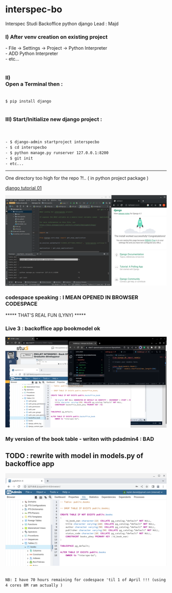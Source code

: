 # interspec-bo
Interspec Studi Backoffice python django
Lead : Majd

<h3>I)  
After venv creation on existing project</h3>
<menus>
- File -> Settings -> Project -> Python Interpreter<br>
- ADD Python Interpreter<br>
- etc...<br>
</menus>
<br>
<h3>II)<br>
Open a Terminal then :</h3>
<code>
$ pip install django
</code>
<br>
<h3>III)
Start/Initialize new django project :</h3><br>
<code>
- $ django-admin startproject interspecbo
- $ cd interspecbo
- $ python manage.py runserver 127.0.0.1:8200
- $ git init 
- etc...
</code>

******************************************************

One directory too high for the repo ?!.. 
     ( in python project package ) <br>
     
[django tutorial 01](https://docs.djangoproject.com/en/4.1/intro/tutorial01/)

![It Works!](doc/Interspec_Django-BO_2023-03-24_23.38.09.png)

<h3>
codespace speaking : I MEAN OPENED IN BROWSER CODESPACE
</h3>
                     ***** THAT'S REAL FUN (LYNY) *****

<h3>Live 3 : backoffice app bookmodel ok</h3>

![backoffice_book_model end live 3](doc/img/bo/backoffice_book_model_2023-03-31_06.56.22.png)

<h3>My version of the book table - writen with pdadmin4 : BAD</h3>
<h2>TODO : rewrite with model in models.py of backoffice app</h2>

![My_book_table_pgadmin4](doc/img/bo/1st_table_pgadmin4_2023-03-31_05.25.57.png)

<code>
NB: I have 70 hours remaining for codespace 'til 1 of April !!! (using 4 cores 8M ram actually )
</code>
